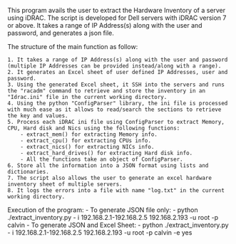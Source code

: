 This program avails the user to extract the Hardware Inventory of a server using iDRAC.
The script is developed for Dell servers with iDRAC version 7 or above.
It takes a range of IP Address(s) along with the user and password, and generates a json file. 

The structure of the main function as follow:

    1. It takes a range of IP Address(s) along with the user and password (multiple IP Addresses can be provided instead/along with a range).
    2. It generates an Excel sheet of user defined IP Addresses, user and password.
    3. Using the generated Excel sheet, it SSH into the servers and runs the "racadm" command to retrieve and store the inventory in an "Idrac.ini" file in the current working directory. 
    4. Using the python "ConfigParser" library, the ini file is processed with much ease as it allows to read/search the sections to retrieve the key and values.
    5. Process each iDRAC ini file using ConfigParser to extract Memory, CPU, Hard disk and Nics using the following functions:
        - extract_mem() for extracting Memory info.
        - extract_cpu() for extracting CPUs info.
        - extract_nics() for extracting NICs info.
        - extract_hard_drives() for extracting Hard disk info.
        - All the functions take an object of ConfigParser.
    6. Store all the information into a JSON format using lists and dictionaries.
    7. The script also allows the user to generate an excel hardware inventory sheet of multiple servers.
    8. It logs the errors into a file with name "log.txt" in the current working directory.

Execution of the program:
    - To generate JSON file only:
        - python ./extract_inventory.py - i 192.168.2.1-192.168.2.5 192.168.2.193 -u root -p calvin
    - To generate JSON and Excel Sheet:
        - python ./extract_inventory.py - i 192.168.2.1-192.168.2.5 192.168.2.193 -u root -p calvin -e yes 